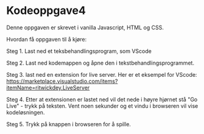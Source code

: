 # Kodeoppgave4

Denne oppgaven er skrevet i vanilla Javascript, HTML og CSS.

Hvordan få oppgaven til å kjøre:

Steg 1. Last ned et teksbehandlingsprogram, som VScode

Steg 2. Last ned kodemappen og åpne den i tekstbehandlingsprogrammet.

Steg 3. last ned en extension for live server. Her er et eksempel for VScode: https://marketplace.visualstudio.com/items?itemName=ritwickdey.LiveServer

Steg 4. Etter at extensionen er lastet ned vil det nede i høyre hjørnet stå "Go Live" - trykk på teksten. Vent noen sekunder og et vindu i browseren vil vise kodeløsningen. 

Steg 5. Trykk på knappen i browseren for å spille. 
